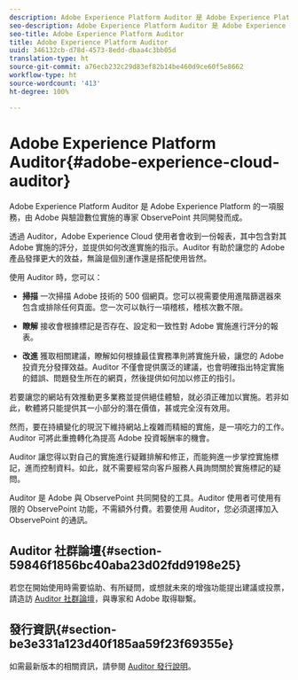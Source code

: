 ```yaml
---
description: Adobe Experience Platform Auditor 是 Adobe Experience Platform 的一項服務，由 Adobe 與驗證數位實施的專家 ObservePoint 共同開發而成。
seo-description: Adobe Experience Platform Auditor 是 Adobe Experience Platform 的一項服務，由 Adobe 與驗證數位實施的專家 ObservePoint 共同開發而成。
seo-title: Adobe Experience Platform Auditor
title: Adobe Experience Platform Auditor
uuid: 346132cb-d78d-4573-8edd-dbaa4c3bb05d
translation-type: ht
source-git-commit: a76ecb232c29d83ef82b14be460d9ce60f5e8662
workflow-type: ht
source-wordcount: '413'
ht-degree: 100%

---
```



# Adobe Experience Platform Auditor{#adobe-experience-cloud-auditor}

Adobe Experience Platform Auditor 是 Adobe Experience Platform 的一項服務，由 Adobe 與驗證數位實施的專家 ObservePoint 共同開發而成。

透過 Auditor，Adobe Experience Cloud 使用者會收到一份報表，其中包含對其 Adobe 實施的評分，並提供如何改進實施的指示。Auditor 有助於讓您的 Adobe 產品發揮更大的效益，無論是個別運作還是搭配使用皆然。

使用 Auditor 時，您可以：

* **掃描** 一次掃描 Adobe 技術的 500 個網頁。您可以視需要使用進階篩選器來包含或排除任何頁面。您一次可以執行一項稽核，稽核次數不限。

* **瞭解** 接收會根據標記是否存在、設定和一致性對 Adobe 實施進行評分的報表。

* **改進** 獲取相關建議，瞭解如何根據最佳實務準則將實施升級，讓您的 Adobe 投資充分發揮效益。Auditor 不僅會提供廣泛的建議，也會明確指出特定實施的錯誤、問題發生所在的網頁，然後提供如何加以修正的指引。

若要讓您的網站有效推動更多業務並提供絕佳體驗，就必須正確加以實施。若非如此，軟體將只能提供其一小部分的潛在價值，甚或完全沒有效用。

然而，要在持續變化的現況下維持網站上複雜而精細的實施，是一項吃力的工作。Auditor 可將此重擔轉化為提高 Adobe 投資報酬率的機會。

Auditor 讓您得以對自己的實施進行疑難排解和修正，而能夠進一步掌控實施標記，進而控制資料。如此，就不需要經常向客戶服務人員詢問關於實施標記的疑問。

Auditor 是 Adobe 與 ObservePoint 共同開發的工具。Auditor 使用者可使用有限的 ObservePoint 功能，不需額外付費。若要使用 Auditor，您必須選擇加入 ObservePoint 的通訊。

## Auditor 社群論壇{#section-59846f1856bc40aba23d02fdd9198e25}

若您在開始使用時需要協助、有所疑問，或想就未來的增強功能提出建議或投票，請造訪 [Auditor 社群論壇](https://forums.adobe.com/community/experience-cloud/platform/core-services/activation-service/auditor)，與專家和 Adobe 取得聯繫。

## 發行資訊{#section-be3e331a123d40f185aa59f23f69355e}

如需最新版本的相關資訊，請參閱 [Auditor 發行說明](release-notes.md)。
